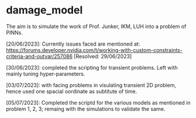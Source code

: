 # damage_model

The aim is to simulate the work of Prof. Junker, IKM, LUH into a problem of PINNs.

[20/06/2023]: Currently issues faced are mentioned at: https://forums.developer.nvidia.com/t/working-with-custom-constraints-criteria-and-outvar/257086 [Resolved: 29/06/2023]

[30/06/2023]: completed the scripting for transient problems. Left with mainly tuning hyper-parameters.

[03/07/2023]: with facing problems in visulating transient 2D problem, hence used one spacial oordinate as subtitute of time.

[05/07/2023]: Completed the scriptd for the various models as mentioned in problem 1, 2, 3; remaing with the simulations to validate the same.
